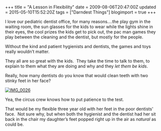 +++
title = "A Lesson in Flexibility"
date = 2009-08-06T20:47:00Z
updated = 2015-05-10T15:52:20Z
tags = ["Darndest Things"]
blogimport = true 
+++

 I love our pediatric dentist office, for many reasons….the play gym in the waiting room, the sun glasses for the kids to wear while the lights shine in their eyes, the cool prizes the kids get to pick out, the pac man games they play between the cleaning and the dentist, but mostly for the people.

Without the kind and patient hygienists and dentists, the games and toys really wouldn’t matter.

They all are so great with the kids.&#160; They take the time to talk to them, to explain to them what they are doing and why and they _let them be kids_.

Really, how many dentists do you know that would clean teeth with two stinky feet in her face?&#160; 

[![IMG_0026](https://latc.s3.amazonaws.com/wp-content/uploads/2009/08/IMG_0026.jpg "IMG_0026")](https://latc.s3.amazonaws.com/wp-content/uploads/2009/08/IMG_0026.jpg)

Yea, the circus crew knows how to put patience to the test. 

That would be my flexible three year old with her feet in the poor dentists' face.&#160; Not sure why, but when both the hygienist and the dentist had her sit back in the chair my daughter’s feet popped right up in the air as _natural_ as could be.&#160; 
